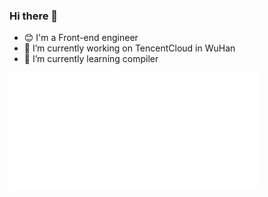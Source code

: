 ### Hi there 👋

<!--
**litarussell/litarussell** is a ✨ _special_ ✨ repository because its `README.md` (this file) appears on your GitHub profile.

Here are some ideas to get you started:

- 👯 I’m looking to collaborate on ...
- 🤔 I’m looking for help with ...
- 💬 Ask me about ...
- 📫 How to reach me: ...
- 😄 Pronouns: ...
- ⚡ Fun fact: ...

-->

- 😊 I'm a Front-end engineer
- 🔭 I’m currently working on TencentCloud in WuHan
- 🌱 I’m currently learning compiler

<img align="center" src="/metrics.svg" alt="Metrics" width="400">
